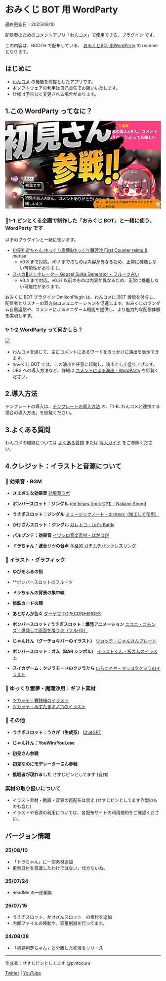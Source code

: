 # おみくじ BOT 用 WordParty

最終更新日：2025/08/10

配信者のためのコメントアプリ「わんコメ」で使用できる、プラグイン です。

この内容は、BOOTH で配布している、 [おみくじBOT用WordParty](https://pintocuru.booth.pm/items/6048048) の readme となります。

## はじめに

- [わんコメ](https://onecomme.com/) の機能を前提としたアプリです。
- 本ソフトウェアの利用は自己責任でお願いいたします。
- 仕様は予告なく変更される場合があります。

## 1.この WordParty ってなに？

![](images/240824_01.jpg)

### 🎯1-1.ピンとくる企画で制作した「おみくじ BOT」と一緒に使う、WordParty です

以下のプラグインと一緒に使います。

- [初見判定ちゃん ゆっくり霊夢&ゆっくり魔理沙 First Counter reimu & marisa](https://pintocuru.booth.pm/items/5471598)
	- v0.8 まで対応。v0.7 までのものは内容が異なるため、正常に機能しない可能性があります。
- [スイカ🍉ジェネレーター Gousei Suika Generator + フルーツ占い](https://pintocuru.booth.pm/items/5813323)
	- v0.4 まで対応。v0.31 以前のものは内容が異なるため、正常に機能しない可能性があります。

おみくじ BOT プラグイン OmikenPlugin は、わんコメに BOT 機能を付与し、配信者とリスナーの双方向コミュニケーションを促進します。おみくじのランダム自動返信や、コメントによるミニゲーム機能を提供し、より魅力的な配信体験を実現します。

### ✨ 1-2.WordParty って何かしら？

![](images/1-2.avif)

- わんコメを通じて、主にコメントにあるワードをきっかけに演出を表示できます。
- おみくじ BOT では、この演出を任意に起動し、演出として盛り上げます。
- OBS への導入方法など、詳細は [コメントによる演出 - WordParty](https://onecomme.com/docs/feature/wordparty) を御覧ください。

## 2.導入方法

テンプレートの導入は、[テンプレートの導入方法](../install/readme_install.md) の、「1-B. わんコメと連携する場合の導入方法」を御覧ください。

## 3.よくある質問

わんコメの機能については [よくある質問](https://onecomme.com/docs/faq) または [導入ガイド](https://onecomme.com/docs/guide) をご参照ください。

## 4.クレジット：イラストと音源について

### 🎵 効果音・BGM

- **さまざまな効果音**
  [効果音ラボ](https://soundeffect-lab.info/)

- **ボンバースロット：ジングル**
  [red bears (rock OP1) - Nakano Sound](https://www.nakano-sound.com/free/rock.html)

- **うさぎスロット：ジングル**
  [ミュージックノート - distress（加工して使用）](https://www.music-note.jp/bgm/short.html)

- **かけざんスロット：ジングル**
  [ガレトコ - Let's Battle](https://garetoco.com/material/2/)

- **パルプンテ：効果音**
  [イワシロ音楽素材 - ほがほが](https://iwashiro-sounds.work/bgm/iwashiro_se2/)

- **ドラちゃん：波音リツの音声**
  [本格的 ガチムチパンツレスリング](https://www.nicovideo.jp/watch/sm1175788)

### 🎨 イラスト・グラフィック

- **ゆびをふるの指**
- **ボンバースロットのフルーツ
- **ドラちゃんの背景の集中線**
- **桃鉄カードの顔**
- **あとなんか色々**
  [ダーヤマ TOPECONHEROES](https://twitter.com/topeconheroes)

- **ボンバースロット / うさぎスロット：爆発アニメーション**
  [ニコニ・コモンズ：爆発して画面を覆う炎（フルHD）](https://commons.nicovideo.jp/works/nc121868)

- **じゃんけん（グーチョキパーのイラスト）**
  [ツカッテ - じゃんけんプレート](https://tsukatte.com/rock-paper-scissors_plate/)

- **ボンバースロット：ガム（BAR シンボル）**
  [イラストくん - 板ガムのイラスト](https://illustkun.com/07358-20230417-b/)

- **スイカゲーム：クジラモードのクジラたち**
  [いらすとや - マッコウクジラのイラスト](https://www.irasutoya.com/2013/07/blog-post_6885.html)

### 🎁 ゆっくり霊夢・魔理沙用：ギフト素材

- [ツカッテ - 賽銭箱のイラスト](https://tsukatte.com/saisenbako/)
- [ツカッテ - みずたまキノコのイラスト](https://tsukatte.com/mushroom-polka-dots/)

### 🤖 その他

- **うさぎスロット：うさぎ（生成系）**
  [ChatGPT](https://chatgpt.com/)

- **じゃんけん：YouWin/YouLose**
- **初見さん参戦**
- **初見なのにモデレーターさん参戦**
- **挑戦者が現れました**
  せすじピンとしてます (自作)

### 素材の取り扱いについて

- イラスト素材・動画・音源の再配布は禁止 (せすじピンとしてます作製のものも含む)
- イラストや音源の利用については、各配布サイトの利用規約をご確認ください。

## バージョン情報

### 25/08/10

- 「ドラちゃん」に一部素材追加
- 更新日付を意識したわけではない。仕方ないね。

### 25/07/24

- ReadMe の一部編集

### 25/07/15

- うさぎスロット、かけざんスロット　の素材を追加
- 内部ファイルの移動や、容量削減を行ってます。

### 24/08/28

- 「初見判定ちゃん」と分離した初版をリリース

---

作成者：せすじピンとしてます @pintocuru

[Twitter](https://twitter.com/pintocuru) | [YouTube](https://www.youtube.com/@pintocuru)
